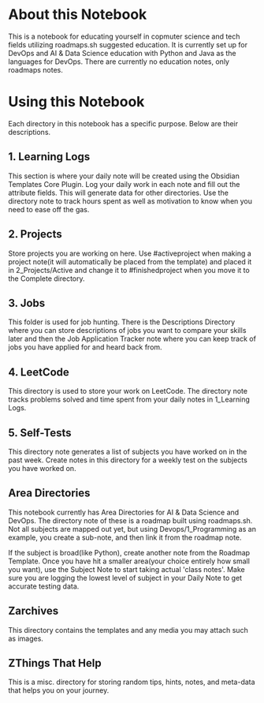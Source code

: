 # About this Notebook
This is a notebook for educating yourself in copmuter science and tech fields utilizing roadmaps.sh suggested education. It is currently set up for DevOps and AI & Data Science education with Python and Java as the languages for DevOps. There are currently no education notes, only roadmaps notes.

# Using this Notebook
Each directory in this notebook has a specific purpose. Below are their descriptions.

## 1. Learning Logs
This section is where your daily note will be created using the Obsidian Templates Core Plugin. Log your daily work in each note and fill out the attribute fields. This will generate data for other directories. Use the directory note to track hours spent as well as motivation to know when you need to ease off the gas.

## 2. Projects
Store projects you are working on here. Use #activeproject when making a project note(it will automatically be placed from the template) and placed it in 2_Projects/Active and change it to #finishedproject when you move it to the Complete directory.

## 3. Jobs
This folder is used for job hunting. There is the Descriptions Directory where you can store descriptions of jobs you want to compare your skills later and then the Job Application Tracker note where you can keep track of jobs you have applied for and heard back from.

## 4. LeetCode
This directory is used to store your work on LeetCode. The directory note tracks problems solved and time spent from your daily notes in 1_Learning Logs.

## 5. Self-Tests
This directory note generates a list of subjects you have worked on in the past week. Create notes in this directory for a weekly test on the subjects you have worked on.

## Area Directories
This notebook currently has Area Directories for AI & Data Science and DevOps. The directory note of these is a roadmap built using roadmaps.sh. Not all subjects are mapped out yet, but using Devops/1_Programming as an example, you create a sub-note, and then link it from the roadmap note. 

If the subject is broad(like Python), create another note from the Roadmap Template. Once you have hit a smaller area(your choice entirely how small you want), use the Subject Note to start taking actual 'class notes'. Make sure you are logging the lowest level of subject in your Daily Note to get accurate testing data.

## Zarchives
This directory contains the templates and any media you may attach such as images.

## ZThings That Help
This is a misc. directory for storing random tips, hints, notes, and meta-data that helps you on your journey.
